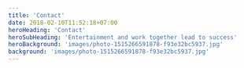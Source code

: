 ```yaml
---
title: 'Contact'
date: 2018-02-10T11:52:18+07:00
heroHeading: 'Contact'
heroSubHeading: 'Entertainment and work together lead to success'
heroBackground: 'images/photo-1515266591878-f93e32bc5937.jpg'
background: 'images/photo-1515266591878-f93e32bc5937.jpg'
---
```

